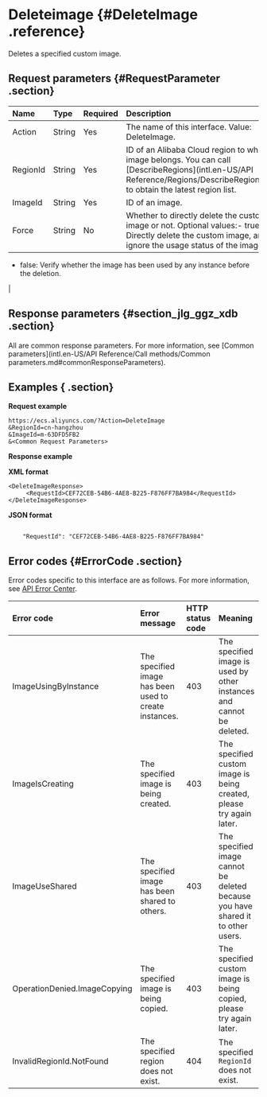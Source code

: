 # Deleteimage {#DeleteImage .reference}

Deletes a specified custom image.

## Request parameters {#RequestParameter .section}

|Name|Type |Required|Description|
|:---|:----|:-------|:----------|
|Action|String|Yes|The name of this interface. Value: DeleteImage.|
|RegionId|String|Yes|ID of an Alibaba Cloud region to where the image belongs. You can call [DescribeRegions](intl.en-US/API Reference/Regions/DescribeRegions.md#) to obtain the latest region list.|
|ImageId|String|Yes|ID of an image.|
|Force|String|No|Whether to directly delete the custom image or not. Optional values:-   true: Directly delete the custom image, and ignore the usage status of the image.
-   false: Verify whether the image has been used by any instance before the deletion.

|

## Response parameters {#section_jlg_ggz_xdb .section}

All are common response parameters. For more information, see [Common parameters](intl.en-US/API Reference/Call methods/Common parameters.md#commonResponseParameters).

## Examples { .section}

**Request example** 

```
https://ecs.aliyuncs.com/?Action=DeleteImage
&RegionId=cn-hangzhou
&ImageId=m-63DFD5FB2
&<Common Request Parameters>
```

**Response example** 

**XML format**

```
<DeleteImageResponse>
     <RequestId>CEF72CEB-54B6-4AE8-B225-F876FF7BA984</RequestId>
</DeleteImageResponse>
```

 **JSON format** 

```

    "RequestId": "CEF72CEB-54B6-4AE8-B225-F876FF7BA984"

```

## Error codes {#ErrorCode .section}

Error codes specific to this interface are as follows. For more information, see [API Error Center](https://error-center.alibabacloud.com/status/product/Ecs).

|Error code |Error message |HTTP status code |Meaning|
|:----------|:-------------|:----------------|:------|
|ImageUsingByInstance|The specified image has been used to create instances.|403|The specified image is used by other instances and cannot be deleted.|
|ImageIsCreating|The specified image is being created.|403|The specified custom image is being created, please try again later.|
|ImageUseShared|The specified image has been shared to others.|403|The specified image cannot be deleted because you have shared it to other users.|
|OperationDenied.ImageCopying|The specified image is being copied.|403|The specified custom image is being copied, please try again later.|
|InvalidRegionId.NotFound|The specified region does not exist.|404|The specified `RegionId` does not exist.|

